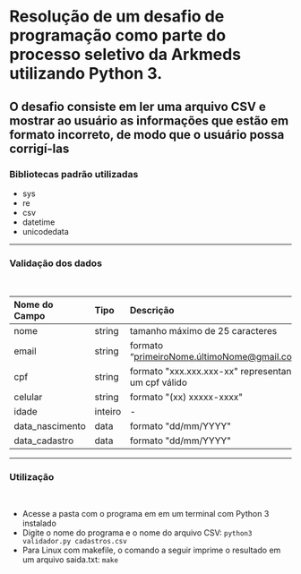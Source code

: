 # Resolução de um desafio de programação como parte do processo seletivo da Arkmeds utilizando Python 3.

## O desafio consiste em ler uma arquivo CSV e mostrar ao usuário as informações que estão em formato incorreto, de modo que o usuário possa corrigí-las

### Bibliotecas padrão utilizadas

- sys
- re
- csv
- datetime
- unicodedata

<hr>

### Validação dos dados
<br>

|  Nome do Campo  |  Tipo   |  Descrição                                            |
|  :------------  |  :----- |  :--------------------------------------------------  |
| nome            | string  | tamanho máximo de 25 caracteres                       |
| email           | string  | formato “primeiroNome.últimoNome@gmail.com”           |
| cpf             | string  | formato "xxx.xxx.xxx-xx" representando um cpf válido  |
| celular         | string  | formato "(xx) xxxxx-xxxx"                             |
| idade           | inteiro | -                                                     |
| data_nascimento | data    | formato "dd/mm/YYYY"                                  |
| data_cadastro   | data    | formato "dd/mm/YYYY"                                  |

<hr>

### Utilização
<br>

- Acesse a pasta com o programa em em um terminal com Python 3 instalado
- Digite o nome do programa e o nome do arquivo CSV: `python3 validador.py cadastros.csv`
- Para Linux com makefile, o comando a seguir imprime o resultado em um arquivo saida.txt: `make`
